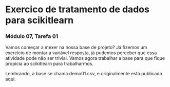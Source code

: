 # Exercico de tratamento de dados para scikitlearn
### Módulo 07, Tarefa 01
Vamos começar a mexer na nossa base de projeto? Já fizemos um exercício de montar a variável resposta, já pudemos perceber que essa atividade pode não ser trivial. Vamos agora trabalhar a base para que fique propícia ao scikitlearn para trabalharmos.

Lembrando, a base se chama demo01.csv, e originalmente está publicada aqui.
